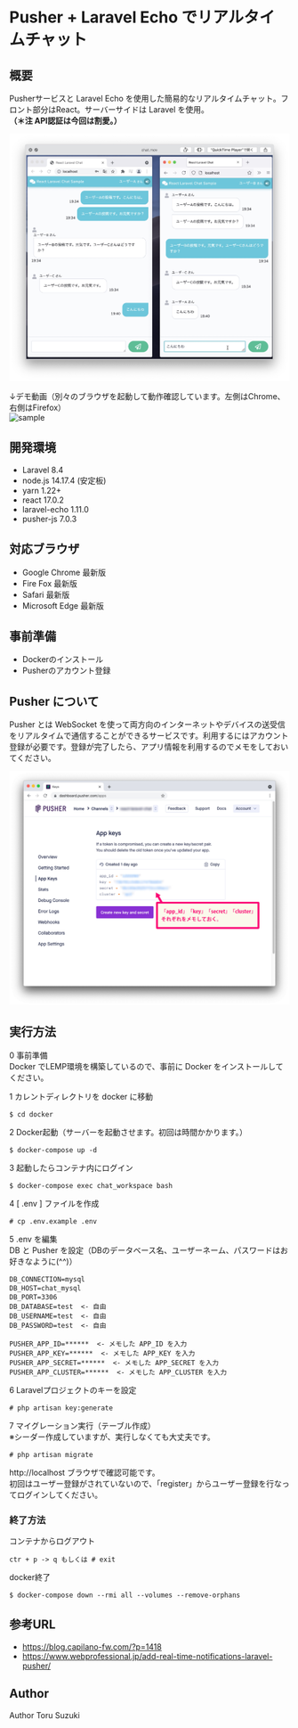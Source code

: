 # Pusher + Laravel Echo でリアルタイムチャット

## 概要
Pusherサービスと Laravel Echo を使用した簡易的なリアルタイムチャット。フロント部分はReact。サーバーサイドは Laravel を使用。  
**（＊注 API認証は今回は割愛。）**

![demo](/doc/demo.png)

↓デモ動画（別々のブラウザを起動して動作確認しています。左側はChrome、右側はFirefox）  
![sample](/doc/demo2.gif)

## 開発環境
- Laravel 8.4
- node.js 14.17.4 (安定板)
- yarn 1.22+
- react 17.0.2
- laravel-echo 1.11.0
- pusher-js 7.0.3

## 対応ブラウザ
- Google Chrome 最新版
- Fire Fox 最新版
- Safari 最新版
- Microsoft Edge 最新版  

## 事前準備
- Dockerのインストール
- Pusherのアカウント登録

## Pusher について
Pusher とは WebSocket を使って両方向のインターネットやデバイスの送受信をリアルタイムで通信することができるサービスです。利用するにはアカウント登録が必要です。登録が完了したら、アプリ情報を利用するのでメモをしておいてください。

![Pusher1](/doc/pusher1.jpg)

## 実行方法

0 事前準備  
Docker でLEMP環境を構築しているので、事前に Docker をインストールしてください。

1 カレントディレクトリを docker に移動
```
$ cd docker
```
2 Docker起動（サーバーを起動させます。初回は時間かかります。）
```
$ docker-compose up -d
```
3 起動したらコンテナ内にログイン
```
$ docker-compose exec chat_workspace bash
```
4 [ .env ] ファイルを作成
```
# cp .env.example .env
```
5 .env を編集  
DB と Pusher を設定（DBのデータベース名、ユーザーネーム、パスワードはお好きなように(^^)）
```
DB_CONNECTION=mysql
DB_HOST=chat_mysql
DB_PORT=3306
DB_DATABASE=test  <- 自由
DB_USERNAME=test  <- 自由
DB_PASSWORD=test  <- 自由

PUSHER_APP_ID=******  <- メモした APP_ID を入力
PUSHER_APP_KEY=******  <- メモした APP_KEY を入力
PUSHER_APP_SECRET=******  <- メモした APP_SECRET を入力
PUSHER_APP_CLUSTER=******  <- メモした APP_CLUSTER を入力
```
6 Laravelプロジェクトのキーを設定
```
# php artisan key:generate
```
7 マイグレーション実行（テーブル作成）  
※シーダー作成していますが、実行しなくても大丈夫です。
```
# php artisan migrate
```
http://localhost ブラウザで確認可能です。  
初回はユーザー登録がされていないので、「register」からユーザー登録を行なってログインしてください。

### 終了方法
コンテナからログアウト
```
ctr + p -> q もしくは # exit
```
docker終了
```
$ docker-compose down --rmi all --volumes --remove-orphans
```

## 参考URL
- https://blog.capilano-fw.com/?p=1418
- https://www.webprofessional.jp/add-real-time-notifications-laravel-pusher/

## Author
Author Toru Suzuki
